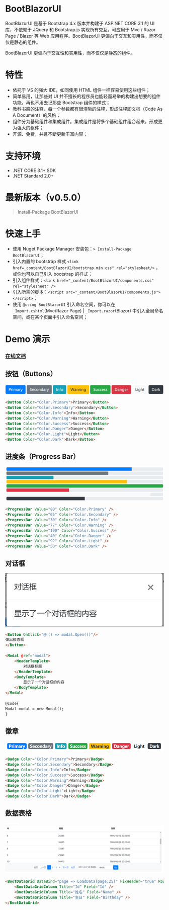 # BootBlazorUI
BootBlazorUI 是基于 Bootstrap 4.x 版本并构建于 ASP.NET CORE 3.1 的 UI 库，不依赖于 JQuery 和 Bootstrap.js 实现所有交互，可应用于 Mvc / Razor Page / Blazor 等 Web 应用程序。BootBlazorUI 更偏向于交互和实用性，而不仅仅是静态的组件。

BootBlazorUI 更偏向于交互性和实用性，而不仅仅是静态的组件。

# 特性
* 依托于 VS 的强大 IDE，如同使用 HTML 组件一样容易使用这些组件；
* 简单易用，让那些对 UI 并不擅长的程序员也能轻而易举的构建出想要的组件功能，再也不用去记那些 Bootstrap 组件的样式；
* 教科书般的注释，每一个参数都有很清晰的注释，形成注释即文档（Code As A Document）的风格；
* 组件分为基础组件和集成组件。集成组件是将多个基础组件组合起来，形成更为强大的组件；
* 开源、免费，并且不断更新丰富内容；

# 支持环境
* .NET CORE 3.1+ SDK
* .NET Standard 2.0+

# 最新版本（v0.5.0）
> Install-Package BootBlazorUI

# 快速上手
* 使用 Nuget Package Manager 安装包：`> Install-Package BootBlazorUI`；
* 引入内置的 bootstrap 样式 `<link href=_content/BootBlazorUI/bootstrap.min.css" rel="stylesheet/>` ，或你也可以自己引入 bootstrap 的样式；
* 引入组件样式：`<link href="_content/BootBlazorUI/components.css" rel="stylesheet" />`
* 引入所需的脚本：`<script src="_content/BootBlazorUI/components.js"></script>`；
* 使用 `@using BootBlazorUI` 引入命名空间，你可以在 `_Import.cshtml`(Mvc/Razor Page) | `_Import.razor`(Blazor) 中引入全局命名空间，或在某个页面中引入命名空间；



# Demo 演示
### [在线文档](http://101.133.155.72/)

## 按钮（Buttons）
![按钮](img/demo-button.png)
```html
<Button Color="Color.Primary">Primary</Button>
<Button Color="Color.Secondary">Secondary</Button>
<Button Color="Color.Info">Info</Button>
<Button Color="Color.Warning">Warning</Button>
<Button Color="Color.Success">Success</Button>
<Button Color="Color.Danger">Danger</Button>
<Button Color="Color.Light">Light</Button>
<Button Color="Color.Dark">Dark</Button>
```
## 进度条（Progress Bar）
![进度条](img/demo-progress-bar.png)
```html
<ProgressBar Value="80" Color="Color.Primary" />
<ProgressBar Value="65" Color="Color.Secondary" />
<ProgressBar Value="30" Color="Color.Info" />
<ProgressBar Value="77" Color="Color.Warning" />
<ProgressBar Value="100" Color="Color.Success" />
<ProgressBar Value="40" Color="Color.Danger" />
<ProgressBar Value="92" Color="Color.Light" />
<ProgressBar Value="50" Color="Color.Dark" />
```

## 对话框
![对话框](img/demo-modal.png)
```html
<Button OnClick="@(() => modal.Open())"/>
弹出模态框
</Button>

<Modal @ref="modal">
    <HeaderTemplate>
        对话框标题
    </HeaderTemplate>
    <BodyTemplate>
        显示了一个对话框的内容
    </BodyTemplate>
</Modal>

@code{
Modal modal = new Modal();
}
```

## 徽章
![徽章](img/demo-badge.png)
```html
<Badge Color="Color.Primary">Primary</Badge>
<Badge Color="Color.Secondary">Secondary</Badge>
<Badge Color="Color.Info">Info</Badge>
<Badge Color="Color.Success">Success</Badge>
<Badge Color="Color.Warning">Warning</Badge>
<Badge Color="Color.Danger">Danger</Badge>
<Badge Color="Color.Light">Light</Badge>
<Badge Color="Color.Dark">Dark</Badge>
```
## 数据表格
![Demo Datagrid](img/demo-datagrid.png)
```html
<BootDataGrid DataBind="page => LoadData(page,25)" FixHeader="true" RowFixHeight="300" TotalRecordCount="totalCount" ShowPagination="true" PageSize="25">
    <BootDataGridColumn Title="Id" Field="Id" />
    <BootDataGridColumn Title="姓名" Field="Name" />
    <BootDataGridColumn Title="生日" Field="Birthday" />
</BootDataGrid>
```
